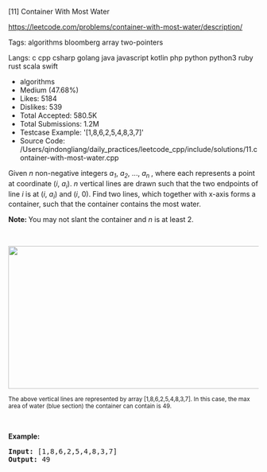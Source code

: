 [11] Container With Most Water  

https://leetcode.com/problems/container-with-most-water/description/

Tags:   algorithms   bloomberg   array   two-pointers 

Langs:  c   cpp   csharp   golang   java   javascript   kotlin   php   python   python3   ruby   rust   scala   swift 

* algorithms
* Medium (47.68%)
* Likes:    5184
* Dislikes: 539
* Total Accepted:    580.5K
* Total Submissions: 1.2M
* Testcase Example:  '[1,8,6,2,5,4,8,3,7]'
* Source Code:       /Users/qindongliang/daily_practices/leetcode_cpp/include/solutions/11.container-with-most-water.cpp

<p>Given <i>n</i> non-negative integers <i>a<sub>1</sub></i>, <i>a<sub>2</sub></i>, ..., <i>a<sub>n&nbsp;</sub></i>, where each represents a point at coordinate (<i>i</i>, <i>a<sub>i</sub></i>). <i>n</i> vertical lines are drawn such that the two endpoints of line <i>i</i> is at (<i>i</i>, <i>a<sub>i</sub></i>) and (<i>i</i>, 0). Find two lines, which together with x-axis forms a container, such that the container contains the most water.</p>

<p><strong>Note:&nbsp;</strong>You may not slant the container and <i>n</i> is at least 2.</p>

<p>&nbsp;</p>

<p><img alt="" src="https://s3-lc-upload.s3.amazonaws.com/uploads/2018/07/17/question_11.jpg" style="width: 600px; height: 287px;" /></p>

<p><small>The above vertical lines are represented by array [1,8,6,2,5,4,8,3,7]. In this case, the max area of water (blue section) the container can contain&nbsp;is 49. </small></p>

<p>&nbsp;</p>

<p><strong>Example:</strong></p>

<pre>
<strong>Input:</strong> [1,8,6,2,5,4,8,3,7]
<strong>Output:</strong> 49</pre>
